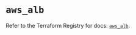 # `aws_alb`

Refer to the Terraform Registry for docs: [`aws_alb`](https://registry.terraform.io/providers/hashicorp/aws/6.2.0/docs/resources/alb).
